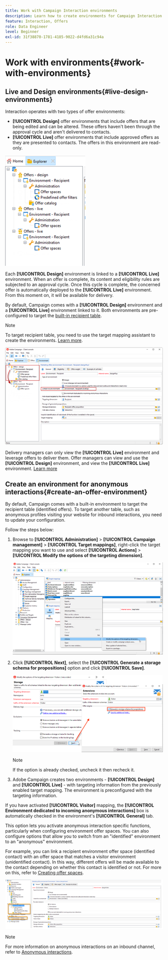 ```yaml
---
title: Work with Campaign Interaction environments
description: Learn how to create environments for Campaign Interaction
feature: Interaction, Offers
role: Data Engineer
level: Beginner
exl-id: 31f38870-1781-4185-9022-d4fd6a31c94a
---
```

# Work with environments{#work-with-environments}

## Live and Design environments{#live-design-environments}

Interaction operates with two types of offer environments:

* **[!UICONTROL Design]** offer environments that include offers that are being edited and can be altered. These offers haven't been through the approval cycle and aren't delivered to contacts.
* **[!UICONTROL Live]** offer environments that include approved offers as they are presented to contacts. The offers in this environment are read-only.

![](assets/offer_environments_overview_001.png)

Each **[!UICONTROL Design]** environment is linked to a **[!UICONTROL Live]** environment. When an offer is complete, its content and eligibility rules are subjected to an approval cycle. Once this cycle is complete, the concerned offer is automatically deployed to the **[!UICONTROL Live]** environment. From this moment on, it will be available for delivery.

By default, Campaign comes with a **[!UICONTROL Design]** environment and a **[!UICONTROL Live]** environment linked to it. Both environments are pre-configured to target the [built-in recipient table](../dev/datamodel.md#ootb-profiles).

>[!NOTE]
>
>To target recipient table, you need to use the target mapping assistant to create the environments. [Learn more](#creating-an-offer-environment).

![](assets/offer_environments_overview_002.png)

Delivery managers can only view the **[!UICONTROL Live]** environment and leverage offers to deliver them. Offer managers can view and use the **[!UICONTROL Design]** environment, and view the **[!UICONTROL Live]** environment. [Learn more](interaction-operators.md)

## Create an environment for anonymous interactions{#create-an-offer-environment}

By default, Campaign comes with a built-in environment to target the recipient table (identified offers). To target another table, such as anonymous profiles visiting your website for inbound interactions, you need to update your configuration.

Follow the steps below:

1. Browse to **[!UICONTROL Administration]** > **[!UICONTROL Campaign management]** > **[!UICONTROL Target mappings]**, right-click the target mapping you want to use and select **[!UICONTROL Actions]** > **[!UICONTROL Modify the options of the targeting dimension]**.

   ![](assets/offer_env_anonymous_001.png)

1. Click **[!UICONTROL Next]**, select the **[!UICONTROL Generate a storage schema for propositions]** option and click **[!UICONTROL Save]**.

   ![](assets/offer_env_anonymous_002.png)

   >[!NOTE]
   >
   >If the option is already checked, uncheck it then recheck it.

1. Adobe Campaign creates two environments - **[!UICONTROL Design]** and **[!UICONTROL Live]** - with targeting information from the previously enabled target mapping. The environment is preconfigured with the targeting information.
   
  If you have activated **[!UICONTROL Visitor]** mapping, the **[!UICONTROL Environment dedicated to incoming anonymous interactions]** box is automatically checked in the environment's **[!UICONTROL General]** tab.

   This option lets you activate anonymous interaction specific functions, particularly when configuring environment offer spaces. You can also configure options that allow you to switch from an "identified" environment to an "anonymous" environment.

   For example, you can link a recipient environment offer space (identified contact) with an offer space that matches a visitor environment (unidentified contact). In this way, different offers will be made available to the contact depending on whether this contact is identified or not. For more on this, refer to [Creating offer spaces](interaction-offer-spaces.md).

   ![](assets/offer_env_anonymous_003.png)

>[!NOTE]
>
>For more information on anonymous interactions on an inbound channel, refer to [Anonymous interactions](anonymous-interactions.md).
